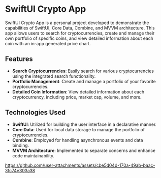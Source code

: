 # SwiftUI Crypto App

SwiftUI Crypto App is a personal project developed to demonstrate the capabilities of SwiftUI, Core Data, Combine, and MVVM architecture. This app allows users to search for cryptocurrencies, create and manage their own portfolio of specific coins, and view detailed information about each coin with an in-app generated price chart.

## Features

- **Search Cryptocurrencies**: Easily search for various cryptocurrencies using the integrated search functionality.
- **Portfolio Management**: Create and manage a portfolio of your favorite cryptocurrencies.
- **Detailed Coin Information**: View detailed information about each cryptocurrency, including price, market cap, volume, and more.

## Technologies Used

- **SwiftUI**: Utilized for building the user interface in a declarative manner.
- **Core Data**: Used for local data storage to manage the portfolio of cryptocurrencies.
- **Combine**: Employed for handling asynchronous events and data binding.
- **MVVM Architecture**: Implemented to separate concerns and enhance code maintainability.


https://github.com/user-attachments/assets/cbe5d04d-170a-49ab-baac-3fc74e303a38
